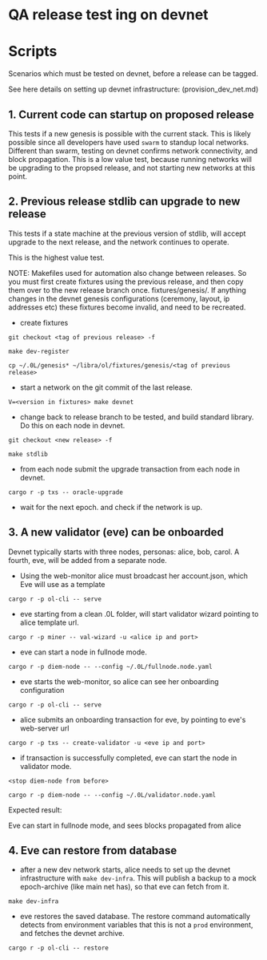 # QA release test ing on devnet

# Scripts

Scenarios which must be tested on devnet, before a release can be tagged.

See here details on setting up devnet infrastructure: (provision_dev_net.md)

## 1. Current code can startup on proposed release
This tests if a new genesis is possible with the current stack. This is likely possible since all developers have used `swarm` to standup local networks. Different than swarm, testing on devnet confirms network connectivity, and block propagation.
This is a low value test, because running networks will be upgrading to the propsed release, and not starting new networks at this point.

## 2. Previous release stdlib can upgrade to new release
This tests if a state machine at the previous version of stdlib, will accept upgrade to the next release, and the network continues to operate.

This is the highest value test.

NOTE: Makefiles used for automation also change between releases. So you must first create fixtures using the previous release, and then copy them over to the new release branch once. fixtures/genesis/<version>. If anything changes in the devnet genesis configurations (ceremony, layout, ip addresses etc) these fixtures become invalid, and need to be recreated.

- create fixtures

`git checkout <tag of previous release> -f`

`make dev-register`

`cp ~/.0L/genesis* ~/libra/ol/fixtures/genesis/<tag of previous release>`


- start a network on the git commit of the last release. 

`V=<version in fixtures> make devnet`

- change back to release branch to be tested, and build standard library. Do this on each node in devnet.

`git checkout <new release> -f`

`make stdlib`

- from each node submit the upgrade transaction from each node in devnet.

`cargo r -p txs -- oracle-upgrade`

- wait for the next epoch. and check if the network is up.

## 3. A new validator (eve) can be onboarded
Devnet typically starts with three nodes, personas: alice, bob, carol. A fourth, eve, will be added from a separate node.

- Using the web-monitor alice must broadcast her account.json, which Eve will use as a template

`cargo r -p ol-cli -- serve`


- eve starting from a clean .0L folder, will start validator wizard pointing to alice template url.

`cargo r -p miner -- val-wizard -u <alice ip and port>`

- eve can start a node in fullnode mode.

`cargo r -p diem-node -- --config ~/.0L/fullnode.node.yaml`

- eve starts the web-monitor, so alice can see her onboarding configuration

`cargo r -p ol-cli -- serve`

- alice submits an onboarding transaction for eve, by pointing to eve's web-server url

`cargo r -p txs -- create-validator -u <eve ip and port>`

- if transaction is successfully completed, eve can start the node in validator mode.

`<stop diem-node from before>`

`cargo r -p diem-node -- --config ~/.0L/validator.node.yaml`

Expected result:

Eve can start in fullnode mode, and sees blocks propagated from alice

## 4. Eve can restore from database

- after a new dev network starts, alice needs to set up the devnet infrastructure with `make dev-infra`. This will publish a backup to a mock epoch-archive (like main net has), so that eve can fetch from it.

`make dev-infra`


- eve restores the saved database. The restore command automatically detects from environment variables that this is not a `prod` environment, and fetches the devnet archive.

`cargo r -p ol-cli -- restore` 

